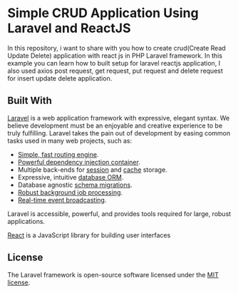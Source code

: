 # Simple CRUD Application Using Laravel and ReactJS 

In this repository, i want to share with you how to create crud(Create Read Update Delete) application with react js in PHP Laravel framework. In this example you can learn how to built setup for laravel reactjs application, I also used axios post request, get request, put request and delete request for insert update delete application.



## Built With

[Laravel](https://laravel.com/) is a web application framework with expressive, elegant syntax. We believe development must be an enjoyable and creative experience to be truly fulfilling. Laravel takes the pain out of development by easing common tasks used in many web projects, such as:

- [Simple, fast routing engine](https://laravel.com/docs/routing).
- [Powerful dependency injection container](https://laravel.com/docs/container).
- Multiple back-ends for [session](https://laravel.com/docs/session) and [cache](https://laravel.com/docs/cache) storage.
- Expressive, intuitive [database ORM](https://laravel.com/docs/eloquent).
- Database agnostic [schema migrations](https://laravel.com/docs/migrations).
- [Robust background job processing](https://laravel.com/docs/queues).
- [Real-time event broadcasting](https://laravel.com/docs/broadcasting).

Laravel is accessible, powerful, and provides tools required for large, robust applications.

[React](https://reactjs.org/) is a JavaScript library for building user interfaces


## License

The Laravel framework is open-source software licensed under the [MIT license](https://opensource.org/licenses/MIT).
